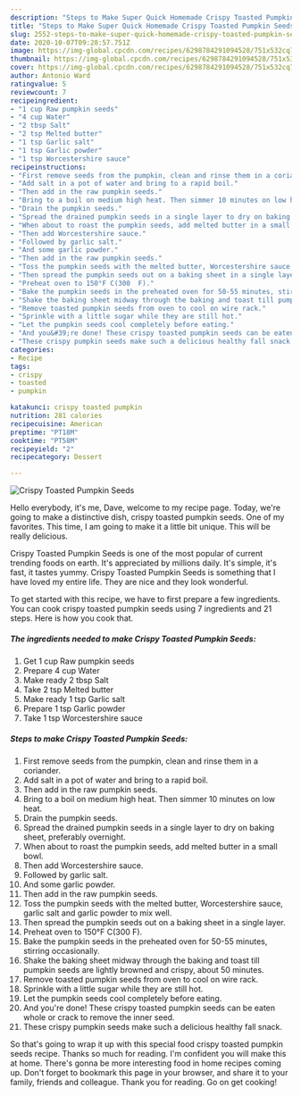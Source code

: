 ```yaml
---
description: "Steps to Make Super Quick Homemade Crispy Toasted Pumpkin Seeds"
title: "Steps to Make Super Quick Homemade Crispy Toasted Pumpkin Seeds"
slug: 2552-steps-to-make-super-quick-homemade-crispy-toasted-pumpkin-seeds
date: 2020-10-07T09:28:57.751Z
image: https://img-global.cpcdn.com/recipes/6298784291094528/751x532cq70/crispy-toasted-pumpkin-seeds-recipe-main-photo.jpg
thumbnail: https://img-global.cpcdn.com/recipes/6298784291094528/751x532cq70/crispy-toasted-pumpkin-seeds-recipe-main-photo.jpg
cover: https://img-global.cpcdn.com/recipes/6298784291094528/751x532cq70/crispy-toasted-pumpkin-seeds-recipe-main-photo.jpg
author: Antonio Ward
ratingvalue: 5
reviewcount: 7
recipeingredient:
- "1 cup Raw pumpkin seeds"
- "4 cup Water"
- "2 tbsp Salt"
- "2 tsp Melted butter"
- "1 tsp Garlic salt"
- "1 tsp Garlic powder"
- "1 tsp Worcestershire sauce"
recipeinstructions:
- "First remove seeds from the pumpkin, clean and rinse them in a coriander."
- "Add salt in a pot of water and bring to a rapid boil."
- "Then add in the raw pumpkin seeds."
- "Bring to a boil on medium high heat. Then simmer 10 minutes on low heat."
- "Drain the pumpkin seeds."
- "Spread the drained pumpkin seeds in a single layer to dry on baking sheet, preferably overnight."
- "When about to roast the pumpkin seeds, add melted butter in a small bowl."
- "Then add Worcestershire sauce."
- "Followed by garlic salt."
- "And some garlic powder."
- "Then add in the raw pumpkin seeds."
- "Toss the pumpkin seeds with the melted butter, Worcestershire sauce, garlic salt and garlic powder to mix well."
- "Then spread the pumpkin seeds out on a baking sheet in a single layer."
- "Preheat oven to 150°F C(300  F)."
- "Bake the pumpkin seeds in the preheated oven for 50-55 minutes, stirring occasionally."
- "Shake the baking sheet midway through the baking and toast till pumpkin seeds are lightly browned and crispy, about 50 minutes."
- "Remove toasted pumpkin seeds from oven to cool on wire rack."
- "Sprinkle with a little sugar while they are still hot."
- "Let the pumpkin seeds cool completely before eating."
- "And you&#39;re done! These crispy toasted pumpkin seeds can be eaten whole or crack to remove the inner seed."
- "These crispy pumpkin seeds make such a delicious healthy fall snack."
categories:
- Recipe
tags:
- crispy
- toasted
- pumpkin

katakunci: crispy toasted pumpkin 
nutrition: 281 calories
recipecuisine: American
preptime: "PT18M"
cooktime: "PT58M"
recipeyield: "2"
recipecategory: Dessert

---
```



![Crispy Toasted Pumpkin Seeds](https://img-global.cpcdn.com/recipes/6298784291094528/751x532cq70/crispy-toasted-pumpkin-seeds-recipe-main-photo.jpg)

Hello everybody, it's me, Dave, welcome to my recipe page. Today, we're going to make a distinctive dish, crispy toasted pumpkin seeds. One of my favorites. This time, I am going to make it a little bit unique. This will be really delicious.



Crispy Toasted Pumpkin Seeds is one of the most popular of current trending foods on earth. It's appreciated by millions daily. It's simple, it's fast, it tastes yummy. Crispy Toasted Pumpkin Seeds is something that I have loved my entire life. They are nice and they look wonderful.


To get started with this recipe, we have to first prepare a few ingredients. You can cook crispy toasted pumpkin seeds using 7 ingredients and 21 steps. Here is how you cook that.

<!--inarticleads1-->

##### The ingredients needed to make Crispy Toasted Pumpkin Seeds:

1. Get 1 cup Raw pumpkin seeds
1. Prepare 4 cup Water
1. Make ready 2 tbsp Salt
1. Take 2 tsp Melted butter
1. Make ready 1 tsp Garlic salt
1. Prepare 1 tsp Garlic powder
1. Take 1 tsp Worcestershire sauce




<!--inarticleads2-->

##### Steps to make Crispy Toasted Pumpkin Seeds:

1. First remove seeds from the pumpkin, clean and rinse them in a coriander.
1. Add salt in a pot of water and bring to a rapid boil.
1. Then add in the raw pumpkin seeds.
1. Bring to a boil on medium high heat. Then simmer 10 minutes on low heat.
1. Drain the pumpkin seeds.
1. Spread the drained pumpkin seeds in a single layer to dry on baking sheet, preferably overnight.
1. When about to roast the pumpkin seeds, add melted butter in a small bowl.
1. Then add Worcestershire sauce.
1. Followed by garlic salt.
1. And some garlic powder.
1. Then add in the raw pumpkin seeds.
1. Toss the pumpkin seeds with the melted butter, Worcestershire sauce, garlic salt and garlic powder to mix well.
1. Then spread the pumpkin seeds out on a baking sheet in a single layer.
1. Preheat oven to 150°F C(300  F).
1. Bake the pumpkin seeds in the preheated oven for 50-55 minutes, stirring occasionally.
1. Shake the baking sheet midway through the baking and toast till pumpkin seeds are lightly browned and crispy, about 50 minutes.
1. Remove toasted pumpkin seeds from oven to cool on wire rack.
1. Sprinkle with a little sugar while they are still hot.
1. Let the pumpkin seeds cool completely before eating.
1. And you&#39;re done! These crispy toasted pumpkin seeds can be eaten whole or crack to remove the inner seed.
1. These crispy pumpkin seeds make such a delicious healthy fall snack.




So that's going to wrap it up with this special food crispy toasted pumpkin seeds recipe. Thanks so much for reading. I'm confident you will make this at home. There's gonna be more interesting food in home recipes coming up. Don't forget to bookmark this page in your browser, and share it to your family, friends and colleague. Thank you for reading. Go on get cooking!
